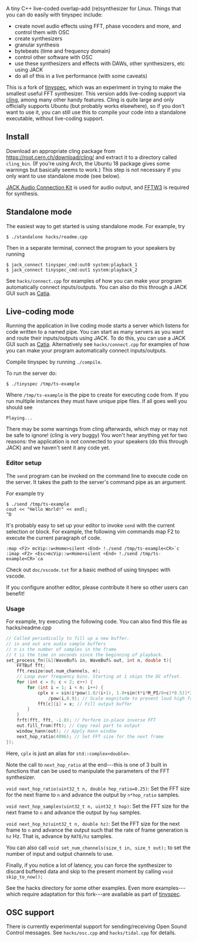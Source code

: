 A tiny C++ live-coded overlap-add (re)synthesizer for Linux.
Things that you can do easily with tinyspec include:

 - create novel audio effects using FFT, phase vocoders and more, and control them with OSC
 - create synthesizers
 - granular synthesis
 - bytebeats (time and frequency domain)
 - control other software with OSC
 - use these synthesizers and effects with DAWs, other synthesizers, etc using JACK
 - do all of this in a live performance (with some caveats)

This is a fork of [tinyspec](https://github.com/nwoeanhinnogaehr/tinyspec), which was an experiment in trying to make the smallest useful FFT synthesizer.
This version adds live-coding support via [cling](https://root.cern.ch/cling), among many other handy features.
Cling is quite large and only officially supports Ubuntu (but probably works elsewhere),
so if you don't want to use it, you can still use this
to compile your code into a standalone executable, without live-coding support.

## Install
Download an appropriate cling package from https://root.cern.ch/download/cling/
and extract it to a directory called `cling_bin`.
(If you're using Arch, the Ubuntu 18 package gives some warnings but basically seems to work.)
This step is not necessary if you only want to use standalone mode (see below).

[JACK Audio Connection Kit](http://www.jackaudio.org/) is used for audio output, and [FFTW3](http://www.fftw.org/) is required for synthesis.

## Standalone mode
The easiest way to get started is using standalone mode. For example, try
```
$ ./standalone hacks/readme.cpp
```
Then in a separate terminal, connect the program to your speakers by running
```
$ jack_connect tinyspec_cmd:out0 system:playback_1
$ jack_connect tinyspec_cmd:out1 system:playback_2
```
See `hacks/connect.cpp` for examples of how you can make your program automatically connect inputs/outputs.
You can also do this through a JACK GUI such as [Catia](https://kx.studio/Applications:Catia).

## Live-coding mode
Running the application in live coding mode starts a server which listens for code written to a named pipe.
You can start as many servers as you want and route their inputs/outputs using
JACK. To do this, you can use a JACK GUI such as [Catia](https://kx.studio/Applications:Catia).
Alternatively see `hacks/connect.cpp` for examples of how you can make your program automatically connect inputs/outputs.

Compile tinyspec by running `./compile`.

To run the server do:
```
$ ./tinyspec /tmp/ts-example
```
Where `/tmp/ts-example` is the pipe to create for executing code from.
If you run multiple instances they must have unique pipe files.
If all goes well you should see
```
Playing...
```
There may be some warnings from cling afterwards, which may or may not be safe to ignore! (cling is very buggy)
You won't hear anything yet for two reasons: the application is not
connected to your speakers (do this through JACK) and we haven't sent it any code yet.

### Editor setup
The `send` program can be invoked on the command line to execute code on the server.
It takes the path to the server's command pipe as an argument.

For example try
```
$ ./send /tmp/ts-example
cout << "Hello World!" << endl;
^D
```

It's probably easy to set up your editor to invoke `send` with the current selection or block.
For example, the following vim commands map F2 to execute the current paragraph of code.
```
:map <F2> mcVip::w<Home>silent <End> !./send /tmp/ts-example<CR>`c
:imap <F2> <Esc>mcVip::w<Home>silent <End> !./send /tmp/ts-example<CR>`ca
```
Check out `doc/vscode.txt` for a basic method of using tinyspec with vscode.

If you configure another editor, please contribute it here so other users can benefit!

### Usage

For example, try executing the following code. You can also find this file as hacks/readme.cpp

```C++
// Called periodically to fill up a new buffer.
// in and out are audio sample buffers
// n is the number of samples in the frame
// t is the time in seconds since the beginning of playback.
set_process_fn([&](WaveBuf& in, WaveBuf& out, int n, double t){
    FFTBuf fft;
    fft.resize(out.num_channels, n);
    // Loop over frequency bins. Starting at 1 skips the DC offset.
    for (int c = 0; c < 2; c++) {
        for (int i = 1; i < n; i++) {
            cplx x = sin(i*pow(1.0/(i+1), 1.0+sin(t*i*M_PI/8+c)*0.5))*25 // Some random formula
                /pow(i,0.9); // Scale magnitude to prevent loud high frequency noises.
            fft[c][i] = x; // Fill output buffer
        }
    }
    frft(fft, fft, -1.0); // Perform in-place inverse FFT
    out.fill_from(fft); // Copy real part to output
    window_hann(out); // Apply Hann window
    next_hop_ratio(4096); // Set FFT size for the next frame
});
```

Here, `cplx` is just an alias for `std::complex<double>`.

Note the call to `next_hop_ratio` at the end---this is one of 3 built in functions that can be used to
manipulate the parameters of the FFT synthesizer.

`void next_hop_ratio(uint32_t n, double hop_ratio=0.25)`:
Set the FFT size for the next frame to `n` and advance the output by `n*hop_ratio` samples.

`void next_hop_samples(uint32_t n, uint32_t hop)`:
Set the FFT size for the next frame to `n` and advance the output by `hop` samples.

`void next_hop_hz(uint32_t n, double hz)`:
Set the FFT size for the next frame to `n` and advance the output such that the rate of
frame generation is `hz` Hz. That is, advance by `RATE/hz` samples.

You can also call `void set_num_channels(size_t in, size_t out);`
to set the number of input and output channels to use.

Finally, if you notice a lot of latency, you can force
the synthesizer to discard buffered data and skip to the present moment
by calling `void skip_to_now();`

See the hacks directory for some other examples.
Even more examples---which require adaptation for this fork---are available as part of [tinyspec](https://github.com/nwoeanhinnogaehr/tinyspec).

## OSC support

There is currently experimental support for sending/receiving Open Sound Control messages.
See `hacks/osc.cpp` and `hacks/tidal.cpp` for details.

